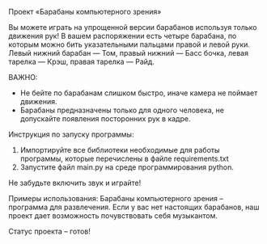 Проект «Барабаны компьютерного зрения» 

Вы можете играть на упрощенной версии барабанов используя только движения рук! 
В вашем распоряжении есть четыре барабана, по которым можно бить указательными пальцами правой и левой руки. Левый нижний барабан — Том, правый нижний — Басс бочка, левая тарелка — Крэш, правая тарелка — Райд. 

ВАЖНО:
- Не бейте по барабанам слишком быстро, иначе камера не поймает движения.
- Барабаны предназначены только для одного человека, не допускайте появления посторонних рук в кадре.

Инструкция по запуску программы:
1) Импортируйте все библиотеки необходимые для работы программы, которые перечислены в файле requirements.txt
2) Запустите файл main.py на среде программирования python.

Не забудьте включить звук и играйте! 

Примеры использования:
Барабаны компьютерного зрения – программа для развлечения. Если у вас нет настоящих барабанов, наш проект дает возможность почувствовать себя музыкантом.

Статус проекта – готов!
